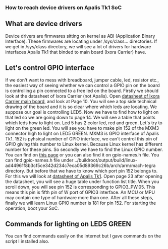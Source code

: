 ### How to reach device drivers on Apalis Tk1 SoC

## What are device drivers

   Device drivers are firmwares sitting on kernel as ABI (Application Binary Interface). These firmwares are locating under /sys/class... directories.
If we get in /sys/class directory, we will see a lot of drivers for hardware interfaces Apalis Tk1 that binded to main board (Ixora Carrier) have.

## Let's control GPIO interface

   If we don't want to mess with breadboard, jumper cable, led, resistor etc., the easiest way of seeing whether we can control a GPIO pin on the board is controlling a pin connected to a free led on the board. Firstly we should look at the datasheet of Ixora Carrier (not Apalis). Open [datasheet of Ixora Carrier main board](https://docs.toradex.com/104004-apalis-arm-ixora-datasheet-v1-1.pdf), 
and look at Page 10. You will see a top side technical drawing of the board and it is so clear where which leds are locating. We suppose our goal is controlling LED5. Now we have to find how to light on
that led so we are going down to page 14. We will see a table that points which leds how to light on. Led 5 has 2 color led, red and green. Let's try to light on the green led. You will see you have to
make pin 152 of the MXM3 connector high to light on LED5 GREEN. MXM3 is GPIO interface of Apalis Tk1. 152 is pyhsical number of GPIO interface, we can't control this pin of GPIO giving this number to
Linux kernel. Because Linux kernel has different number for these pins. So secondly we have to find the Linux GPIO number. You can find on [this page](https://developer.toradex.com/knowledge-base/gpio-alphanumeric-to-gpio-numeric-assignment) or you can also find it on gpio-names.h file. You can find gpio-names.h file under ../buildroot/output/build/linux-ad44961f8b3cf5ce342d234c7eca05d89369c26b/arch/arm/mach-tegra directory. But before that we have to know which port pin 152 belongs to. For this we will look at [datasheet of Apalis Tk1](https://docs.toradex.com/103129-apalis-tk1-datasheet.pdf#page=11&zoom=100,109,160). Open page 23 after opening the datasheet, you will see a huge table under function list title. When you scroll down, you will see pin 152 is corresponding to GPIO3_PW.05. This means this pin is fifth pin of W port of GPIO3 interface. An MCU or MPU may contain one type of hardware more than one. After all these steps, finally we will learn Linux GPIO number is 181 for pin 152. For starting the operation, boot your SoC. 

## Commands for lighting on LED5 GREEN

   You can find commands easily on the internet but I gave commands on the script I installed also.

